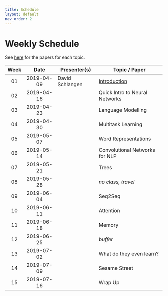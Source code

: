 ```yaml
---
title: Schedule
layout: default
nav_order: 2
---
```


# Weekly Schedule

See [here](../topics_papers) for the papers for each topic.


| Week | Date | Presenter(s) | Topic / Paper|
|:------:|:------:|-----------|------|
| 01  | 2019-04-09  | David Schlangen   | [Introduction](https://github.com/compling-potsdam/sose19-am11-nlp-highlights/blob/master/material/01_intro/01_highlights19.pdf)
| 02  | 2019-04-16  |   | Quick Intro to Neural Networks
| 03  | 2019-04-23  |   | Language Modelling			
| 04  | 2019-04-30  |   | Multitask Learning			
| 05  | 2019-05-07  |   | Word Representations			
| 06  | 2019-05-14  |   | Convolutional Networks for NLP
| 07  | 2019-05-21  |   | Trees
| 08  | 2019-05-28  |   | *no class, travel*
| 09  | 2019-06-04  |   | Seq2Seq
| 10  | 2019-06-11  |   | Attention
| 11  | 2019-06-18  |   | Memory
| 12  | 2019-06-25  |   | *buffer*
| 13  | 2019-07-02  |   | What do they even learn?
| 14  | 2019-07-09  |   | Sesame Street
| 15  | 2019-07-16  |   | Wrap Up
